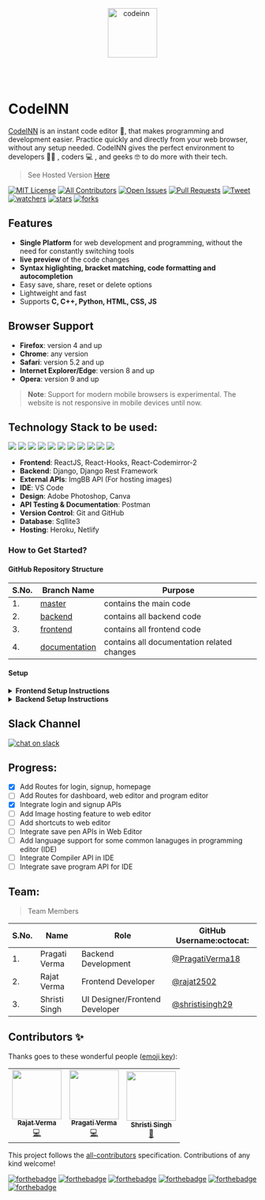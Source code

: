 <div align="center"> <img align="center" alt="codeinn" src="https://user-images.githubusercontent.com/42115530/92988202-e29fcb80-f4e6-11ea-8464-40a6d0bd5297.png" height='100'></div>

<br /><br />
# CodeINN
[CodeINN](https://codeinn.netlify.app/) is an instant code editor :page_with_curl:, that makes programming and development easier. Practice quickly and directly from your web browser, without any setup needed. CodeINN gives the perfect environment to developers :man_technologist: , coders :computer: , and geeks :nerd_face: to do more with their tech.

> See Hosted Version [Here](https://codeinn.netlify.app/)



<!-- ALL-CONTRIBUTORS-BADGE:START - Do not remove or modify this section -->
[![MIT License](https://img.shields.io/github/license/rajat2502/CodeINN)](https://github.com/rajat2502/CodeINN/blob/master/LICENSE)
[![All Contributors](https://img.shields.io/badge/all_contributors-3-orange.svg?style=flat-square)](#contributors-)
[![Open Issues](https://img.shields.io/github/issues/rajat2502/CodeINN)](https://github.com/rajat2502/CodeINN/issues)
[![Pull Requests](https://img.shields.io/github/issues-pr/rajat2502/CodeINN)](https://github.com/rajat2502/CodeINN/pulls)
[![Tweet](https://img.shields.io/twitter/url?style=social&url=https%3A%2F%2Fgithub.com%2Frajat2502%2FCodeINN)](https://github.com/rajat2502/CodeINN)
[![watchers](https://img.shields.io/github/watchers/rajat2502/CodeINN?style=social)](https://github.com/rajat2502/CodeINN/watchers)
[![stars](https://img.shields.io/github/stars/rajat2502/CodeINN?style=social)](https://github.com/rajat2502/CodeINN/stargazers)
[![forks](https://img.shields.io/github/forks/rajat2502/CodeINN?style=social)](https://github.com/rajat2502/CodeINN/network/members)

<!-- ALL-CONTRIBUTORS-BADGE:END -->

## Features
- **Single Platform** for web development and programming, without the need for constantly switching tools
- **live preview** of the code changes
- **Syntax higlighting, bracket matching, code formatting and autocompletion**
- Easy save, share, reset or delete options
- Lightweight and fast
- Supports **C, C++, Python, HTML, CSS, JS**

## Browser Support
- **Firefox**:	version 4 and up
- **Chrome**:	any version
- **Safari**:	version 5.2 and up
- **Internet Explorer/Edge**:	version 8 and up
- **Opera**:	version 9 and up
> **Note**: Support for modern mobile browsers is experimental. The website is not responsive in mobile devices until now.

## Technology Stack to be used:

<img src="https://img.shields.io/badge/html5%20-%23E34F26.svg?&style=for-the-badge&logo=html5&logoColor=white"/> <img src="https://img.shields.io/badge/css3%20-%231572B6.svg?&style=for-the-badge&logo=css3&logoColor=white"/>  <img src="https://img.shields.io/badge/python%20-%2314354C.svg?&style=for-the-badge&logo=python&logoColor=white"/> <img src="https://img.shields.io/badge/javascript%20-%23323330.svg?&style=for-the-badge&logo=javascript&logoColor=%23F7DF1E"/> <img src="https://img.shields.io/badge/react%20-%2320232a.svg?&style=for-the-badge&logo=react&logoColor=%2361DAFB"/>  <img src="https://img.shields.io/badge/django%20-%23092E20.svg?&style=for-the-badge&logo=django&logoColor=white"/>  <img src="https://img.shields.io/badge/markdown-%23000000.svg?&style=for-the-badge&logo=markdown&logoColor=white"/>  <img src="https://img.shields.io/badge/adobe%20photoshop%20-%2331A8FF.svg?&style=for-the-badge&logo=adobe%20photoshop&logoColor=white"/> <img src="https://img.shields.io/badge/github%20-%23121011.svg?&style=for-the-badge&logo=github&logoColor=white"/> <img src="https://img.shields.io/badge/heroku%20-%23430098.svg?&style=for-the-badge&logo=heroku&logoColor=white"/> <img src ="https://img.shields.io/badge/sqlite-%2307405e.svg?&style=for-the-badge&logo=sqlite&logoColor=white"/>

- **Frontend**: ReactJS, React-Hooks, React-Codemirror-2
- **Backend**: Django, Django Rest Framework
- **External APIs**: ImgBB API (For hosting images)
- **IDE**: VS Code
- **Design**: Adobe Photoshop, Canva
- **API Testing & Documentation**: Postman
- **Version Control**: Git and GitHub
- **Database**: Sqllite3
- **Hosting**: Heroku, Netlify

### How to Get Started?

#### GitHub Repository Structure

| S.No. | Branch Name | Purpose |
| --------------- | --------------- | --------------- |
| 1. | [master](https://github.com/rajat2502/CodeINN/tree/master) | contains the main code  |
| 2. | [backend](https://github.com/rajat2502/CodeINN/tree/backend) | contains all backend code |
| 3. | [frontend](https://github.com/rajat2502/CodeINN/tree/frontend) | contains all frontend code |
| 4. | [documentation](https://github.com/rajat2502/CodeINN/tree/documentation) | contains all documentation related changes |

#### Setup


<details>
  <summary><strong>Frontend Setup Instructions</strong></summary>
  
  
- Fork and Clone the repo using
```
$ git clone https://github.com/rajat2502/CodeINN.git
$ cd CodeINN
```
- Change Branch to `frontend` using 
```
$ git checkout frontend
```
- Install node dependencies
```
$ npm install
```
- Run Server at localhost using
```
$ npm start
```

  
</details>


<details>
  <summary><strong>Backend Setup Instructions</strong></summary>

- Fork and Clone the repo using
```
$ git clone https://github.com/rajat2502/CodeINN.git
$ cd CodeINN
```
- Change Branch to `backend` using 
```
$ git checkout backend
```
- Setup Virtual environment
```
$ python3 -m venv env
```
- Activate the virtual environment
```
$ source env/bin/activate
```
- Install dependencies using
```
$ pip install -r requirements.txt
```
- Make migrations using
```
$ python manage.py makemigrations
```
- Migrate Database
```
$ python manage.py migrate
```
- Create a superuser
```
$ python manage.py createsuperuser
```
- Run server using
```
$ python manage.py runserver
``` 
</details>

## Slack Channel
[![chat on slack](https://img.shields.io/badge/chat-on%20slack-brightgreen)](https://join.slack.com/t/codeinnworkspace/shared_invite/zt-hncwfhlc-uZ48U49lBxBLKh_Xd1aXxQ)
<!-- [https://join.slack.com/t/codeinnworkspace/shared_invite/zt-hncwfhlc-uZ48U49lBxBLKh_Xd1aXxQ](https://join.slack.com/t/codeinnworkspace/shared_invite/zt-hncwfhlc-uZ48U49lBxBLKh_Xd1aXxQ)-->

## Progress:
- [x] Add Routes for login, signup, homepage
- [ ] Add Routes for dashboard, web editor and program editor
- [x] Integrate login and signup APIs
- [ ] Add Image hosting feature to web editor
- [ ] Add shortcuts to web editor
- [ ] Integrate save pen APIs in Web Editor
- [ ] Add language support for some common lanaguges in programming editor (IDE)
- [ ] Integrate Compiler API in IDE
- [ ] Integrate save program API for IDE

## Team:

> Team Members

| S.No. | Name | Role | GitHub Username:octocat: |
| --------------- | --------------- | --------------- | --------------- |
| 1. | Pragati Verma | Backend Development | [@PragatiVerma18](https://github.com/PragatiVerma18) |
| 2. | Rajat Verma | Frontend Developer| [@rajat2502](https://github.com/rajat2502)  |
| 3. | Shristi Singh | UI Designer/Frontend Developer | [@shristisingh29](https://github.com/shristisingh29)  |

## Contributors ✨

Thanks goes to these wonderful people ([emoji key](https://allcontributors.org/docs/en/emoji-key)):

<!-- ALL-CONTRIBUTORS-LIST:START - Do not remove or modify this section -->
<!-- prettier-ignore-start -->
<!-- markdownlint-disable -->
<table>
  <tbody><tr>
    <td align="center"><a href="https://rajat2502.github.io/portfolio/"><img alt="" src="https://avatars2.githubusercontent.com/u/42200276?v=4" width="100px;"><br><sub><b>Rajat Verma</b></sub></a><br><a href="https://github.com/rajat2502/CodeINN/commits?author=rajat2502" title="Code">💻</a></td>
    <td align="center"><a href="https://www.linkedin.com/in/PragatiVerma18/"><img alt="" src="https://avatars2.githubusercontent.com/u/42115530?v=4" width="100px;"><br><sub><b>Pragati Verma</b></sub></a><br><a href="https://github.com/rajat2502/CodeINN/commits?author=PragatiVerma18" title="Code">💻</a></td>
    <td align="center"><a href="https://github.com/shristisingh29"><img alt="" src="https://avatars1.githubusercontent.com/u/44435610?v=4" width="100px;"><br><sub><b>Shristi Singh</b></sub></a><br><a href="#design-shristisingh29" title="Design">🎨</a></td>
  </tr>
</tbody></table>

<!-- markdownlint-enable -->
<!-- prettier-ignore-end -->
<!-- ALL-CONTRIBUTORS-LIST:END -->

This project follows the [all-contributors](https://github.com/all-contributors/all-contributors) specification. Contributions of any kind welcome!


[![forthebadge](https://forthebadge.com/images/badges/uses-git.svg)](https://github.com/rajat2502/CodeINN/) [![forthebadge](https://forthebadge.com/images/badges/uses-html.svg)](https://github.com/rajat2502/CodeINN/) [![forthebadge](https://forthebadge.com/images/badges/uses-css.svg)](https://github.com/rajat2502/CodeINN/) [![forthebadge](https://forthebadge.com/images/badges/uses-js.svg)](https://github.com/rajat2502/CodeINN/)
[![forthebadge](https://forthebadge.com/images/badges/built-with-love.svg)](https://forthebadge.com) [![forthebadge](https://forthebadge.com/images/badges/built-by-developers.svg)](https://forthebadge.com) 

